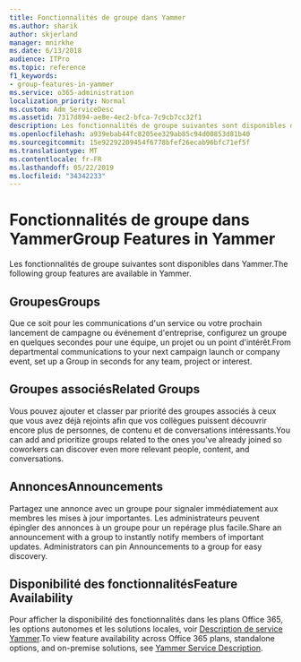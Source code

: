 ```yaml
---
title: Fonctionnalités de groupe dans Yammer
ms.author: sharik
author: skjerland
manager: mnirkhe
ms.date: 6/13/2018
audience: ITPro
ms.topic: reference
f1_keywords:
- group-features-in-yammer
ms.service: o365-administration
localization_priority: Normal
ms.custom: Adm_ServiceDesc
ms.assetid: 7317d894-ae8e-4ec2-bfca-7c9cb7cc32f1
description: Les fonctionnalités de groupe suivantes sont disponibles dans Yammer.
ms.openlocfilehash: a939ebab44fc8205ee329ab85c94d00853d81b40
ms.sourcegitcommit: 15e92292209454f6778bfef26ecab96bfc71ef5f
ms.translationtype: MT
ms.contentlocale: fr-FR
ms.lasthandoff: 05/22/2019
ms.locfileid: "34342233"
---
```

# <a name="group-features-in-yammer"></a><span data-ttu-id="e4958-103">Fonctionnalités de groupe dans Yammer</span><span class="sxs-lookup"><span data-stu-id="e4958-103">Group Features in Yammer</span></span>

<span data-ttu-id="e4958-104">Les fonctionnalités de groupe suivantes sont disponibles dans Yammer.</span><span class="sxs-lookup"><span data-stu-id="e4958-104">The following group features are available in Yammer.</span></span>
  
## <a name="groups"></a><span data-ttu-id="e4958-105">Groupes</span><span class="sxs-lookup"><span data-stu-id="e4958-105">Groups</span></span>
<span data-ttu-id="e4958-106"><a name="bkmk_Groups"> </a></span><span class="sxs-lookup"><span data-stu-id="e4958-106"></span></span>

<span data-ttu-id="e4958-107">Que ce soit pour les communications d'un service ou votre prochain lancement de campagne ou événement d'entreprise, configurez un groupe en quelques secondes pour une équipe, un projet ou un point d'intérêt.</span><span class="sxs-lookup"><span data-stu-id="e4958-107">From departmental communications to your next campaign launch or company event, set up a Group in seconds for any team, project or interest.</span></span>
  
## <a name="related-groups"></a><span data-ttu-id="e4958-108">Groupes associés</span><span class="sxs-lookup"><span data-stu-id="e4958-108">Related Groups</span></span>
<span data-ttu-id="e4958-109"><a name="bkmk_RelatedGroups"> </a></span><span class="sxs-lookup"><span data-stu-id="e4958-109"></span></span>

<span data-ttu-id="e4958-110">Vous pouvez ajouter et classer par priorité des groupes associés à ceux que vous avez déjà rejoints afin que vos collègues puissent découvrir encore plus de personnes, de contenu et de conversations intéressants.</span><span class="sxs-lookup"><span data-stu-id="e4958-110">You can add and prioritize groups related to the ones you've already joined so coworkers can discover even more relevant people, content, and conversations.</span></span>
  
## <a name="announcements"></a><span data-ttu-id="e4958-111">Annonces</span><span class="sxs-lookup"><span data-stu-id="e4958-111">Announcements</span></span>
<span data-ttu-id="e4958-112"><a name="bkmk_Announcements"> </a></span><span class="sxs-lookup"><span data-stu-id="e4958-112"></span></span>

<span data-ttu-id="e4958-p101">Partagez une annonce avec un groupe pour signaler immédiatement aux membres les mises à jour importantes. Les administrateurs peuvent épingler des annonces à un groupe pour un repérage plus facile.</span><span class="sxs-lookup"><span data-stu-id="e4958-p101">Share an announcement with a group to instantly notify members of important updates. Administrators can pin Announcements to a group for easy discovery.</span></span>
  
## <a name="feature-availability"></a><span data-ttu-id="e4958-115">Disponibilité des fonctionnalités</span><span class="sxs-lookup"><span data-stu-id="e4958-115">Feature Availability</span></span>
<span data-ttu-id="e4958-116"><a name="bkmk_Announcements"> </a></span><span class="sxs-lookup"><span data-stu-id="e4958-116"></span></span>

<span data-ttu-id="e4958-117">Pour afficher la disponibilité des fonctionnalités dans les plans Office 365, les options autonomes et les solutions locales, voir [Description de service Yammer](yammer-service-description.md).</span><span class="sxs-lookup"><span data-stu-id="e4958-117">To view feature availability across Office 365 plans, standalone options, and on-premise solutions, see [Yammer Service Description](yammer-service-description.md).</span></span>
  

